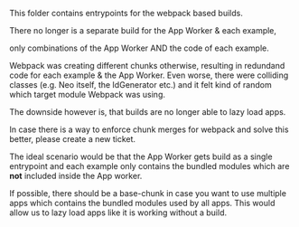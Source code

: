 This folder contains entrypoints for the webpack based builds.

There no longer is a separate build for the App Worker & each example,

only combinations of the App Worker AND the code of each example.


Webpack was creating different chunks otherwise, resulting in redundand code for each example & the App Worker.
Even worse, there were colliding classes (e.g. Neo itself, the IdGenerator etc.) and it felt kind of random
which target module Webpack was using.

The downside however is, that builds are no longer able to lazy load apps.

In case there is a way to enforce chunk merges for webpack and solve this better, please create a new ticket.

The ideal scenario would be that the App Worker gets build as a single entrypoint and each example only contains
the bundled modules which are **not** included inside the App worker.

If possible, there should be a base-chunk in case you want to use multiple apps which contains the bundled modules
used by all apps. This would allow us to lazy load apps like it is working without a build.
